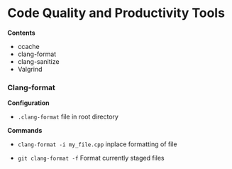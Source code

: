# Code Quality and Productivity Tools



**Contents**

- ccache
- clang-format
- clang-sanitize
- Valgrind





### Clang-format

**Configuration**

- `.clang-format` file in root directory

**Commands**

- `clang-format -i my_file.cpp` inplace formatting of file

- `git clang-format -f` Format currently staged files